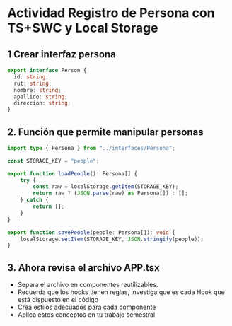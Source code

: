 # Actividad Registro de Persona con TS+SWC y Local Storage

## 1 Crear interfaz persona

```ts
export interface Person {
  id: string;         
  rut: string;
  nombre: string;
  apellido: string;
  direccion: string;
}

```

## 2. Función que permite manipular personas

```ts
import type { Persona } from "../interfaces/Persona";

const STORAGE_KEY = "people";

export function loadPeople(): Persona[] {
    try {
        const raw = localStorage.getItem(STORAGE_KEY);
        return raw ? (JSON.parse(raw) as Persona[]) : [];
    } catch {
        return [];
    }
}

export function savePeople(people: Persona[]): void {
    localStorage.setItem(STORAGE_KEY, JSON.stringify(people));
}
```

## 3. Ahora revisa el archivo APP.tsx

* Separa el archivo en componentes reutilizables.
* Recuerda que los hooks tienen reglas, investiga que es cada Hook que está dispuesto en el código
* Crea estilos adecuados para cada componente
* Aplica estos conceptos en tu trabajo semestral
